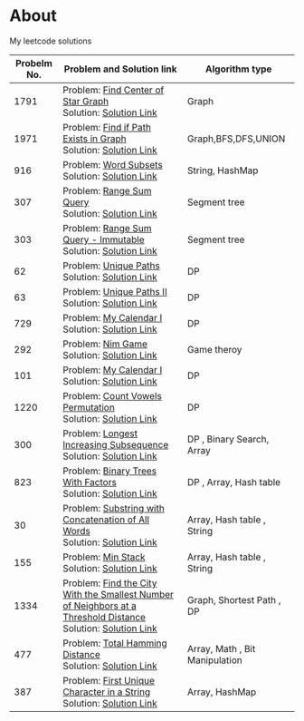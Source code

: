 # About
My leetcode solutions



| Probelm No. | Problem and Solution link                                                                                                                                                                                                                      | Algorithm type                                   |
|-------------|------------------------------------------------------------------------------------------------------------------------------------------------------------------------------------------------------------------------------------------------|--------------------------------------------------|
| 1791           | Problem: [Find Center of Star Graph](https://leetcode.com/problems/find-center-of-star-graph/) <br/>Solution: [Solution Link](find-center-of-star-graph.cpp)                                                                                                                 | Graph                                      |  
| 1971           | Problem: [Find if Path Exists in Graph](https://leetcode.com/problems/find-if-path-exists-in-graph/) <br/>Solution: [Solution Link](find-if-path-exists-in-graph.cpp)                                                                                                                 | Graph,BFS,DFS,UNION                                      | 
| 916           | Problem: [Word Subsets](https://leetcode.com/problems/word-subsets/) <br/>Solution: [Solution Link](word-subsets.cpp)                                                                                                                 | String, HashMap                                     | 
| 307           | Problem: [Range Sum Query](https://leetcode.com/problems/range-sum-query-mutable/) <br/>Solution: [Solution Link](range-sum-query-mutable.cpp)                                                                                                                 | Segment tree                                     | 
| 303           | Problem: [Range Sum Query - Immutable](https://leetcode.com/problems/range-sum-query-immutable/) <br/>Solution: [Solution Link](range-sum-query-immutable.cpp)                                                                                                                 | Segment tree                                     | 
| 62           | Problem: [Unique Paths](https://leetcode.com/problems/unique-paths/) <br/>Solution: [Solution Link](unique-paths.cpp)                                                                                                                 | DP                                     | 
| 63           | Problem: [Unique Paths II](https://leetcode.com/problems/unique-paths-ii/) <br/>Solution: [Solution Link](unique-paths-ii.cpp)                                                                                                                 | DP                                     |
| 729           | Problem: [My Calendar I](https://leetcode.com/problems/my-calendar-i/) <br/>Solution: [Solution Link](my-calendar-i.cpp)                                                                                                                 | DP                                     |  
| 292           | Problem: [Nim Game](https://leetcode.com/problems/nim-game/) <br/>Solution: [Solution Link](nim-game.cpp)                                                                                                                 | Game theroy                                    |  
| 101           | Problem: [My Calendar I](https://leetcode.com/problems/symmetric-tree/) <br/>Solution: [Solution Link](symmetric-tree.cpp)          | DP             | 
| 1220          | Problem: [Count Vowels Permutation](https://leetcode.com/problems/count-vowels-permutation/) <br/>Solution: [Solution Link](count-vowels-permutation.cpp)    |                 DP                |
| 300           | Problem: [Longest Increasing Subsequence](https://leetcode.com/problems/longest-increasing-subsequence/) <br/>Solution: [Solution Link](longest-increasing-subsequence.cpp)                                                                                                                 | DP , Binary Search, Array |
| 823           | Problem: [Binary Trees With Factors](https://leetcode.com/problems/binary-trees-with-factors/) <br/>Solution: [Solution Link](binary-trees-with-factors.cpp)                                                                                                                 | DP , Array, Hash table |
| 30           | Problem: [Substring with Concatenation of All Words](https://leetcode.com/problems/substring-with-concatenation-of-all-words/) <br/>Solution: [Solution Link](substring-with-concatenation-of-all-words.cpp)                                                                                                                 | Array, Hash table , String|
| 155           | Problem: [Min Stack](https://leetcode.com/problems/min-stack/) <br/>Solution: [Solution Link](min-stack.cpp)                                                                                                                 | Array, Hash table , String|
| 1334           | Problem: [Find the City With the Smallest Number of Neighbors at a Threshold Distance](https://leetcode.com/problems/find-the-city-with-the-smallest-number-of-neighbors-at-a-threshold-distance/) <br/>Solution: [Solution Link](find-the-city-with-the-smallest-number-of-neighbors-at-a-threshold-distance.cpp)                                                                                                                 | Graph, Shortest Path , DP|
| 477           | Problem: [Total Hamming Distance](https://leetcode.com/problems/total-hamming-distance/) <br/>Solution: [Solution Link](total-hamming-distance.cpp)                                                                                                                 | Array, Math , Bit Manipulation|
| 387           | Problem: [First Unique Character in a String](https://leetcode.com/problems/first-unique-character-in-a-string/) <br/>Solution: [Solution Link](first-unique-character-in-a-string.cpp)                                                                                                                 | Array, HashMap|